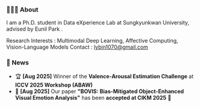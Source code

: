 ### 🙋🏻‍♀️ About

I am a Ph.D. student in Data eXperience Lab at Sungkyunkwan University, advised by Eunil Park .

Research Interests : Multimodal Deep Learning, Affective Computing, Vision-Language Models 
Contact : lybin1070@gmail.com

### 📣 News
- 🏆 **[Aug 2025]** Winner of the **Valence-Arousal Estimation Challenge** at **ICCV 2025 Workshop (ABAW)**  
- 📄 **[Aug 2025]** Our paper **"BOVIS: Bias-Mitigated Object-Enhanced Visual Emotion Analysis"** has been **accepted at CIKM 2025** 🎉  


<!--
**leeyubin10/leeyubin10** is a ✨ _special_ ✨ repository because its `README.md` (this file) appears on your GitHub profile.

Here are some ideas to get you started:

- 🔭 I’m currently working on ...
- 🌱 I’m currently learning ...
- 👯 I’m looking to collaborate on ...
- 🤔 I’m looking for help with ...
- 💬 Ask me about ...
- 📫 How to reach me: ...
- 😄 Pronouns: ...
- ⚡ Fun fact: ...
-->

<!--
<a href="https://velog.io/@lybin10">
    <img 
        src="http://img.shields.io/badge/velog-green?style=flat&logo=Vector Logo Zone&link=https://velog.io/@lybin10"
        style="height : auto; margin-left : 10px; margin-right : 10px;"/>
</a>
-->

